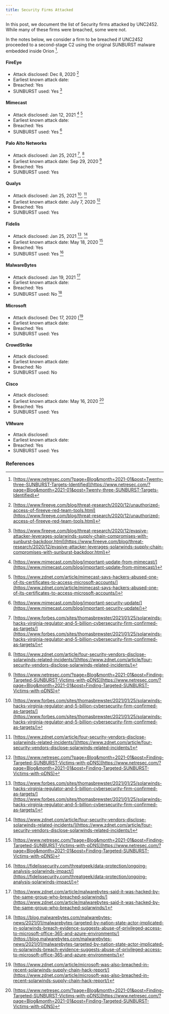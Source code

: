 ```yaml
---
title: Security Firms Attacked
---
```

In this post, we document the list of Security firms attacked by UNC2452. While many of these firms were breached, some were not.

In the notes below, we consider a firm to be breached if UNC2452 proceeded to a second-stage C2 using the original SUNBURST malware embedded inside Orion [^netresec1].

#### FireEye
* Attack disclosed: Dec 8, 2020 [^feye20201208]
* Earliest known attack date:
* Breached: Yes
* SUNBURST used: Yes [^feye20201213]

#### Mimecast
* Attack disclosed: Jan 12, 2021 [^mimecast20210112] [^zdnet20210112]
* Earliest known attack date:
* Breached: Yes 
* SUNBURST used: Yes [^mimecast20210126]

#### Palo Alto Networks
* Attack disclosed: Jan 25, 2021 [^forbes20200125], [^zdnet20210126]
* Earliest known attack date: Sep 29, 2020 [^netresec2]
* Breached: Yes 
* SUNBURST used: Yes

#### Qualys
* Attack disclosed: Jan 25, 2021 [^forbes20200125], [^zdnet20210126]
* Earliest known attack date: July 7, 2020 [^netresec2]
* Breached: Yes
* SUNBURST used: Yes

#### Fidelis
* Attack disclosed: Jan 25, 2021 [^forbes20200125], [^zdnet20210126]
* Earliest known attack date: May 18, 2020 [^netresec2]
* Breached: Yes
* SUNBURST used: Yes [^fidelis20210126]

#### MalwareBytes
* Attack disclosed: Jan 19, 2021 [^zdnet20210119]
* Earliest known attack date:
* Breached: Yes
* SUNBURST used: No [^malwarebytes20210119]

#### Microsoft
* Attack disclosed: Dec 17, 2020 [[^zdnet20201217]
* Earliest known attack date:
* Breached: Yes
* SUNBURST used: Yes

#### CrowdStrike
* Attack disclosed:
* Earliest known attack date:
* Breached: No
* SUNBURST used: No

#### Cisco
* Attack disclosed:
* Earliest known attack date: May 16, 2020 [^netresec2]
* Breached: Yes
* SUNBURST used: Yes

#### VMware
* Attack disclosed:
* Earliest known attack date:
* Breached: Yes
* SUNBURST used: Yes

### References
[^feye20201208]: [https://www.fireeye.com/blog/threat-research/2020/12/unauthorized-access-of-fireeye-red-team-tools.html](https://www.fireeye.com/blog/threat-research/2020/12/unauthorized-access-of-fireeye-red-team-tools.html)
[^feye20201213]: [https://www.fireeye.com/blog/threat-research/2020/12/evasive-attacker-leverages-solarwinds-supply-chain-compromises-with-sunburst-backdoor.html](https://www.fireeye.com/blog/threat-research/2020/12/evasive-attacker-leverages-solarwinds-supply-chain-compromises-with-sunburst-backdoor.html)
[^mimecast20210112]: [https://www.mimecast.com/blog/important-update-from-mimecast/](https://www.mimecast.com/blog/important-update-from-mimecast/)
[^mimecast20210126]: [https://www.mimecast.com/blog/important-security-update/](https://www.mimecast.com/blog/important-security-update/)
[^zdnet20201217]: [https://www.zdnet.com/article/microsoft-was-also-breached-in-recent-solarwinds-supply-chain-hack-report/](https://www.zdnet.com/article/microsoft-was-also-breached-in-recent-solarwinds-supply-chain-hack-report/)
[^zdnet20201221]: [https://www.zdnet.com/article/partial-lists-of-organizations-infected-with-sunburst-malware-released-online/](https://www.zdnet.com/article/partial-lists-of-organizations-infected-with-sunburst-malware-released-online/)
[^zdnet20210112]: [https://www.zdnet.com/article/mimecast-says-hackers-abused-one-of-its-certificates-to-access-microsoft-accounts/](https://www.zdnet.com/article/mimecast-says-hackers-abused-one-of-its-certificates-to-access-microsoft-accounts/)
[^zdnet20210119]: [https://www.zdnet.com/article/malwarebytes-said-it-was-hacked-by-the-same-group-who-breached-solarwinds/](https://www.zdnet.com/article/malwarebytes-said-it-was-hacked-by-the-same-group-who-breached-solarwinds/)
[^zdnet20210126]: [https://www.zdnet.com/article/four-security-vendors-disclose-solarwinds-related-incidents/](https://www.zdnet.com/article/four-security-vendors-disclose-solarwinds-related-incidents/)
[^forbes20200125]: [https://www.forbes.com/sites/thomasbrewster/2021/01/25/solarwinds-hacks-virginia-regulator-and-5-billion-cybersecurity-firm-confirmed-as-targets/](https://www.forbes.com/sites/thomasbrewster/2021/01/25/solarwinds-hacks-virginia-regulator-and-5-billion-cybersecurity-firm-confirmed-as-targets/)
[^netresec1]: [https://www.netresec.com/?page=Blog&month=2021-01&post=Twenty-three-SUNBURST-Targets-Identified](https://www.netresec.com/?page=Blog&month=2021-01&post=Twenty-three-SUNBURST-Targets-Identified)
[^netresec2]: [https://www.netresec.com/?page=Blog&month=2021-01&post=Finding-Targeted-SUNBURST-Victims-with-pDNS](https://www.netresec.com/?page=Blog&month=2021-01&post=Finding-Targeted-SUNBURST-Victims-with-pDNS)
[^fidelis20210126]: [https://fidelissecurity.com/threatgeek/data-protection/ongoing-analysis-solarwinds-impact/](https://fidelissecurity.com/threatgeek/data-protection/ongoing-analysis-solarwinds-impact/)
[^malwarebytes20210119]: [https://blog.malwarebytes.com/malwarebytes-news/2021/01/malwarebytes-targeted-by-nation-state-actor-implicated-in-solarwinds-breach-evidence-suggests-abuse-of-privileged-access-to-microsoft-office-365-and-azure-environments/](https://blog.malwarebytes.com/malwarebytes-news/2021/01/malwarebytes-targeted-by-nation-state-actor-implicated-in-solarwinds-breach-evidence-suggests-abuse-of-privileged-access-to-microsoft-office-365-and-azure-environments/)
[^msft20201213]: [https://msrc-blog.microsoft.com/2020/12/13/customer-guidance-on-recent-nation-state-cyber-attacks/](https://msrc-blog.microsoft.com/2020/12/13/customer-guidance-on-recent-nation-state-cyber-attacks/)
